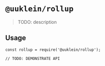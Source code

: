 # `@uuklein/rollup`

> TODO: description

## Usage

```
const rollup = require('@uuklein/rollup');

// TODO: DEMONSTRATE API
```
